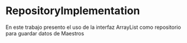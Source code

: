 # RepositoryImplementation
En este trabajo presento el uso de la interfaz ArrayList como repositorio para guardar datos de Maestros
